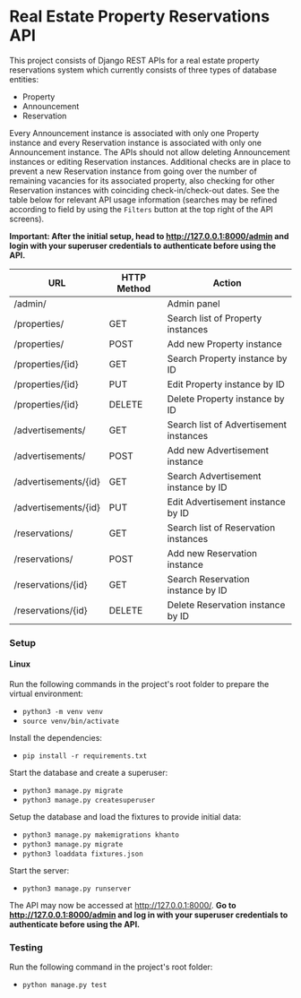 # Real Estate Property Reservations API
This project consists of Django REST APIs for a real estate property reservations system which currently consists of three types of database entities:
- Property
- Announcement
- Reservation

Every Announcement instance is associated with only one Property instance and every Reservation instance is associated with only one Announcement instance. The APIs should not allow deleting Announcement instances or editing Reservation instances. Additional checks are in place to prevent a new Reservation instance from going over the number of remaining vacancies for its associated property, also checking for other Reservation instances with coinciding check-in/check-out dates. See the table below for relevant API usage information (searches may be refined according to field by using the `Filters` button at the top right of the API screens).

**Important: After the initial setup, head to http://127.0.0.1:8000/admin and login with your superuser credentials to authenticate before using the API.**

| URL | HTTP Method  | Action | 
|---|---|---|
| /admin/ |   | Admin panel |
| /properties/ | GET | Search list of Property instances |
| /properties/ | POST | Add new Property instance |
| /properties/{id} | GET | Search Property instance by ID |
| /properties/{id} | PUT | Edit Property instance by ID |
| /properties/{id} | DELETE | Delete Property instance by ID |
| /advertisements/ | GET | Search list of Advertisement instances |
| /advertisements/ | POST | Add new Advertisement instance |
| /advertisements/{id}  | GET | Search Advertisement instance by ID |
| /advertisements/{id} | PUT | Edit Advertisement instance by ID  |
| /reservations/ | GET | Search list of Reservation instances |
| /reservations/ | POST | Add new Reservation instance |
| /reservations/{id} | GET  | Search Reservation instance by ID |
| /reservations/{id} | DELETE | Delete Reservation instance by ID |

### Setup

#### Linux

Run the following commands in the project's root folder to prepare the virtual environment:
- `python3 -m venv venv`
- `source venv/bin/activate`

Install the dependencies:
- `pip install -r requirements.txt`

Start the database and create a superuser:
- `python3 manage.py migrate`
- `python3 manage.py createsuperuser`

Setup the database and load the fixtures to provide initial data:
- `python3 manage.py makemigrations khanto`
- `python3 manage.py migrate`
- `python3 loaddata fixtures.json`

Start the server:
- `python3 manage.py runserver`

The API may now be accessed at http://127.0.0.1:8000/. **Go to http://127.0.0.1:8000/admin and log in with your superuser credentials to authenticate before using the API.**

### Testing

Run the following command in the project's root folder:
- `python manage.py test`
